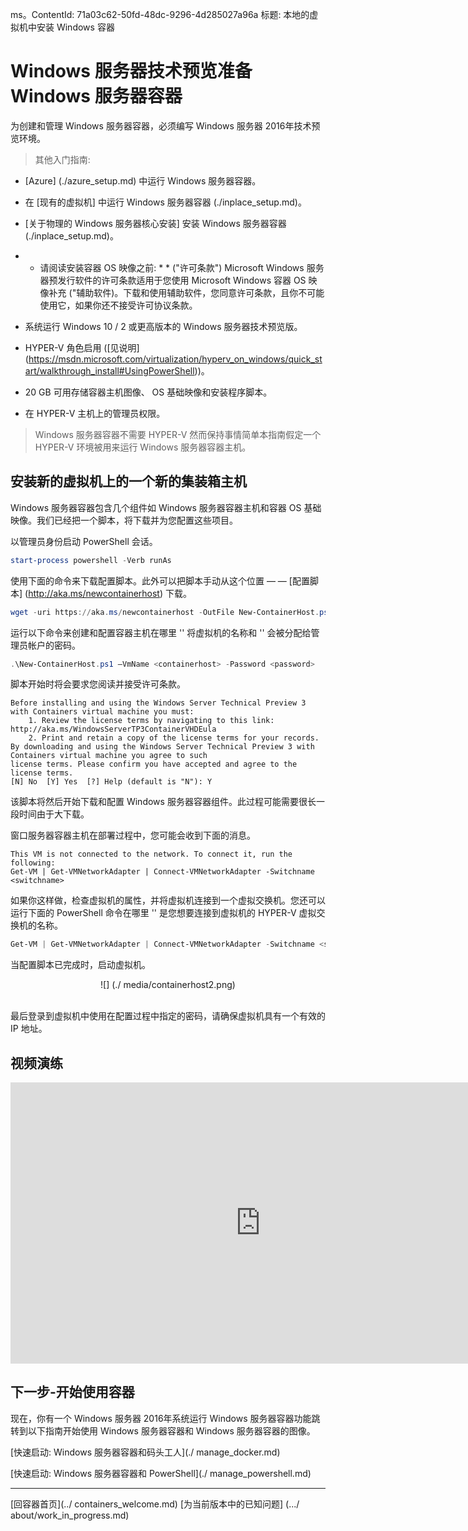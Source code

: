 ﻿ms。ContentId: 71a03c62-50fd-48dc-9296-4d285027a96a
标题: 本地的虚拟机中安装 Windows 容器

# Windows 服务器技术预览准备 Windows 服务器容器

为创建和管理 Windows 服务器容器，必须编写 Windows 服务器 2016年技术预览环境。

> 其他入门指南:
  * [Azure] (./azure_setup.md) 中运行 Windows 服务器容器。
  * 在 [现有的虚拟机] 中运行 Windows 服务器容器 (./inplace_setup.md)。
  * [关于物理的 Windows 服务器核心安装] 安装 Windows 服务器容器 (./inplace_setup.md)。

  * * 请阅读安装容器 OS 映像之前: * * ("许可条款") Microsoft Windows 服务器预发行软件的许可条款适用于您使用 Microsoft Windows 容器 OS 映像补充 ("辅助软件)。下载和使用辅助软件，您同意许可条款，且你不可能使用它，如果你还不接受许可协议条款。  

* 系统运行 Windows 10 / 2 或更高版本的 Windows 服务器技术预览版。
* HYPER-V 角色启用 ([见说明] (https://msdn.microsoft.com/virtualization/hyperv_on_windows/quick_start/walkthrough_install#UsingPowerShell))。
* 20 GB 可用存储容器主机图像、 OS 基础映像和安装程序脚本。
* 在 HYPER-V 主机上的管理员权限。

> Windows 服务器容器不需要 HYPER-V 然而保持事情简单本指南假定一个 HYPER-V 环境被用来运行 Windows 服务器容器主机。

## 安装新的虚拟机上的一个新的集装箱主机
Windows 服务器容器包含几个组件如 Windows 服务器容器主机和容器 OS 基础映像。我们已经把一个脚本，将下载并为您配置这些项目。

以管理员身份启动 PowerShell 会话。

``` powershell
start-process powershell -Verb runAs
```

使用下面的命令来下载配置脚本。此外可以把脚本手动从这个位置 — — [配置脚本] (http://aka.ms/newcontainerhost) 下载。
 
``` PowerShell
wget -uri https://aka.ms/newcontainerhost -OutFile New-ContainerHost.ps1
```
   
运行以下命令来创建和配置容器主机在哪里 '<containerhost>' 将虚拟机的名称和 '<password>' 会被分配给管理员帐户的密码。</password> </containerhost>

``` powershell
.\New-ContainerHost.ps1 –VmName <containerhost> -Password <password>
```
  
脚本开始时将会要求您阅读并接受许可条款。

```
Before installing and using the Windows Server Technical Preview 3 with Containers virtual machine you must:
    1. Review the license terms by navigating to this link: http://aka.ms/WindowsServerTP3ContainerVHDEula
    2. Print and retain a copy of the license terms for your records.
By downloading and using the Windows Server Technical Preview 3 with Containers virtual machine you agree to such
license terms. Please confirm you have accepted and agree to the license terms.
[N] No  [Y] Yes  [?] Help (default is "N"): Y
```

该脚本将然后开始下载和配置 Windows 服务器容器组件。此过程可能需要很长一段时间由于大下载。  

窗口服务器容器主机在部署过程中，您可能会收到下面的消息。 
```
This VM is not connected to the network. To connect it, run the following:
Get-VM | Get-VMNetworkAdapter | Connect-VMNetworkAdapter -Switchname <switchname>
```  
如果你这样做，检查虚拟机的属性，并将虚拟机连接到一个虚拟交换机。您还可以运行下面的 PowerShell 命令在哪里 '<switchname>' 是您想要连接到虚拟机的 HYPER-V 虚拟交换机的名称。</switchname>

``` powershell 
Get-VM | Get-VMNetworkAdapter | Connect-VMNetworkAdapter -Switchname <switchname>
```

当配置脚本已完成时，启动虚拟机。
  
<center>![] (./ media/containerhost2.png)</center><br />
  
最后登录到虚拟机中使用在配置过程中指定的密码，请确保虚拟机具有一个有效的 IP 地址。 

## 视频演练

<iframe src="https://channel9.msdn.com/Blogs/containers/Quick-Start-Configure-Windows-Server-Containers-on-a-Local-System/player" width="800" height="450" allowFullScreen="true" frameBorder="0" scrolling="no"></iframe>


## 下一步-开始使用容器

现在，你有一个 Windows 服务器 2016年系统运行 Windows 服务器容器功能跳转到以下指南开始使用 Windows 服务器容器和 Windows 服务器容器的图像。 
 
[快速启动: Windows 服务器容器和码头工人](./ manage_docker.md) 

[快速启动: Windows 服务器容器和 PowerShell](./ manage_powershell.md) 

-------------------

[回容器首页](../ containers_welcome.md) [为当前版本中的已知问题] (.../ about/work_in_progress.md)
